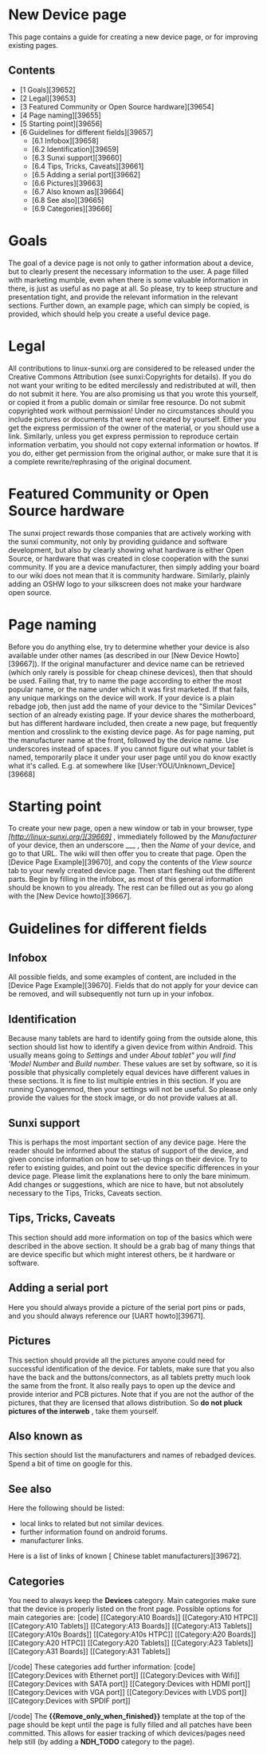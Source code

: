 # New Device page
This page contains a guide for creating a new device page, or for improving existing pages. 
## Contents
  * [1 Goals][39652]
  * [2 Legal][39653]
  * [3 Featured Community or Open Source hardware][39654]
  * [4 Page naming][39655]
  * [5 Starting point][39656]
  * [6 Guidelines for different fields][39657]
    * [6.1 Infobox][39658]
    * [6.2 Identification][39659]
    * [6.3 Sunxi support][39660]
    * [6.4 Tips, Tricks, Caveats][39661]
    * [6.5 Adding a serial port][39662]
    * [6.6 Pictures][39663]
    * [6.7 Also known as][39664]
    * [6.8 See also][39665]
    * [6.9 Categories][39666]

# Goals
The goal of a device page is not only to gather information about a device, but to clearly present the necessary information to the user. A page filled with marketing mumble, even when there is some valuable information in there, is just as useful as no page at all. 
So please, try to keep structure and presentation tight, and provide the relevant information in the relevant sections. Further down, an example page, which can simply be copied, is provided, which should help you create a useful device page. 
# Legal
All contributions to linux-sunxi.org are considered to be released under the Creative Commons Attribution (see sunxi:Copyrights for details). If you do not want your writing to be edited mercilessly and redistributed at will, then do not submit it here. You are also promising us that you wrote this yourself, or copied it from a public domain or similar free resource. Do not submit copyrighted work without permission! 
Under no circumstances should you include pictures or documents that were not created by yourself. Either you get the express permission of the owner of the material, or you should use a link. 
Similarly, unless you get express permission to reproduce certain information verbatim, you should not copy external information or howtos. If you do, either get permission from the original author, or make sure that it is a complete rewrite/rephrasing of the original document. 
# Featured Community or Open Source hardware
The sunxi project rewards those companies that are actively working with the sunxi community, not only by providing guidance and software development, but also by clearly showing what hardware is either Open Source, or hardware that was created in close cooperation with the sunxi community. 
If you are a device manufacturer, then simply adding your board to our wiki does not mean that it is community hardware. Similarly, plainly adding an OSHW logo to your silkscreen does not make your hardware open source. 
# Page naming
Before you do anything else, try to determine whether your device is also available under other names (as described in our [New Device Howto][39667]). 
If the original manufacturer and device name can be retrieved (which only rarely is possible for cheap chinese devices), then that should be used. Failing that, try to name the page according to either the most popular name, or the name under which it was first marketed. If that fails, any unique markings on the device will work. 
If your device is a plain rebadge job, then just add the name of your device to the "Similar Devices" section of an already existing page. If your device shares the motherboard, but has different hardware included, then create a new page, but frequently mention and crosslink to the existing device page. 
As for page naming, put the manufacturer name at the front, followed by the device name. Use underscores instead of spaces. 
If you cannot figure out what your tablet is named, temporarily place it under your user page until you do know exactly what it's called. E.g. at somewhere like [User:YOU/Unknown_Device][39668]
# Starting point
To create your new page, open a new window or tab in your browser, type _[http://linux-sunxi.org/][39669]_ , immediately followed by the _Manufacturer_ of your device, then an underscore ___ , then the _Name_ of your device, and go to that URL. The wiki will then offer you to create that page. 
Open the [Device Page Example][39670], and copy the contents of the _View source_ tab to your newly created device page. Then start fleshing out the different parts. 
Begin by filling in the infobox, as most of this general information should be known to you already. The rest can be filled out as you go along with the [New Device howto][39667]. 
# Guidelines for different fields
## Infobox
All possible fields, and some examples of content, are included in the [Device Page Example][39670]. Fields that do not apply for your device can be removed, and will subsequently not turn up in your infobox. 
## Identification
Because many tablets are hard to identify going from the outside alone, this section should list how to identify a given device from within Android. This usually means going to _Settings_ and under _About tablet" you will find 'Model Number_ and _Build number_. 
These values are set by software, so it is possible that physically completely equal devices have different values in these sections. It is fine to list multiple entries in this section. 
If you are running Cyanogenmod, then your settings will not be useful. So please only provide the values for the stock image, or do not provide values at all. 
## Sunxi support
This is perhaps the most important section of any device page. Here the reader should be informed about the status of support of the device, and given concise information on how to set-up things on their device. 
Try to refer to existing guides, and point out the device specific differences in your device page. 
Please limit the explanations here to only the bare minimum. Add changes or suggestions, which are nice to have, but not absolutely necessary to the Tips, Tricks, Caveats section. 
## Tips, Tricks, Caveats
This section should add more information on top of the basics which were described in the above section. It should be a grab bag of many things that are device specific but which might interest others, be it hardware or software. 
## Adding a serial port
Here you should always provide a picture of the serial port pins or pads, and you should always reference our [UART howto][39671]. 
## Pictures
This section should provide all the pictures anyone could need for successful identification of the device. For tablets, make sure that you also have the back and the buttons/connectors, as all tablets pretty much look the same from the front. It also really pays to open up the device and provide interior and PCB pictures. 
Note that if you are not the author of the pictures, that they are licensed that allows distribution. So **do not pluck pictures of the interweb** , take them yourself. 
## Also known as
This section should list the manufacturers and names of rebadged devices. Spend a bit of time on google for this. 
## See also
Here the following should be listed: 
  * local links to related but not similar devices.
  * further information found on android forums.
  * manufacturer links.

Here is a list of links of known [ Chinese tablet manufacturers][39672]. 
## Categories
You need to always keep the **Devices** category. 
Main categories make sure that the device is properly listed on the front page. Possible options for main categories are: 
[code] 
    [[Category:A10 Boards]]
    [[Category:A10 HTPC]]
    [[Category:A10 Tablets]]
    [[Category:A13 Boards]]
    [[Category:A13 Tablets]]
    [[Category:A10s Boards]]
    [[Category:A10s HTPC]]
    [[Category:A20 Boards]]
    [[Category:A20 HTPC]]
    [[Category:A20 Tablets]]
    [[Category:A23 Tablets]]
    [[Category:A31 Boards]]
    [[Category:A31 Tablets]]
    
[/code]
These categories add further information: 
[code] 
    [[Category:Devices with Ethernet port]]
    [[Category:Devices with Wifi]]
    [[Category:Devices with SATA port]]
    [[Category:Devices with HDMI port‏‎]]
    [[Category:Devices with VGA port]]
    [[Category:Devices with LVDS port]]
    [[Category:Devices with SPDIF port]]
    
[/code]
The **{{Remove_only_when_finished}}** template at the top of the page should be kept until the page is fully filled and all patches have been committed. This allows for easier tracking of which devices/pages need help still (by adding a **NDH_TODO** category to the page).
